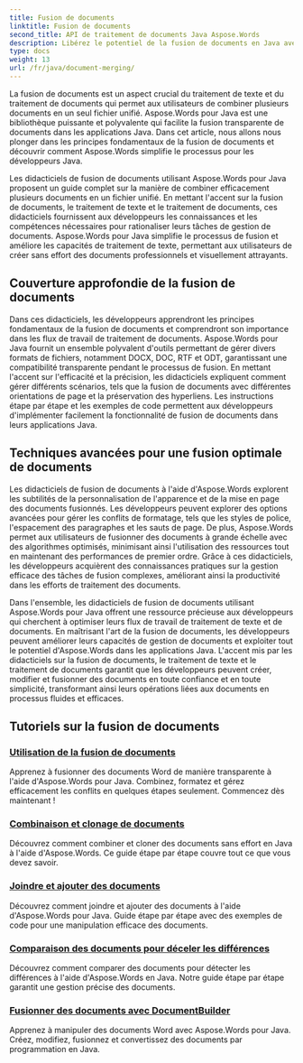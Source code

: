 ```yaml
---
title: Fusion de documents
linktitle: Fusion de documents
second_title: API de traitement de documents Java Aspose.Words
description: Libérez le potentiel de la fusion de documents en Java avec Aspose.Words ! Apprenez à traiter efficacement des textes et des documents grâce à des didacticiels détaillés.
type: docs
weight: 13
url: /fr/java/document-merging/
---
```


La fusion de documents est un aspect crucial du traitement de texte et du traitement de documents qui permet aux utilisateurs de combiner plusieurs documents en un seul fichier unifié. Aspose.Words pour Java est une bibliothèque puissante et polyvalente qui facilite la fusion transparente de documents dans les applications Java. Dans cet article, nous allons nous plonger dans les principes fondamentaux de la fusion de documents et découvrir comment Aspose.Words simplifie le processus pour les développeurs Java.

Les didacticiels de fusion de documents utilisant Aspose.Words pour Java proposent un guide complet sur la manière de combiner efficacement plusieurs documents en un fichier unifié. En mettant l'accent sur la fusion de documents, le traitement de texte et le traitement de documents, ces didacticiels fournissent aux développeurs les connaissances et les compétences nécessaires pour rationaliser leurs tâches de gestion de documents. Aspose.Words pour Java simplifie le processus de fusion et améliore les capacités de traitement de texte, permettant aux utilisateurs de créer sans effort des documents professionnels et visuellement attrayants.

## Couverture approfondie de la fusion de documents

Dans ces didacticiels, les développeurs apprendront les principes fondamentaux de la fusion de documents et comprendront son importance dans les flux de travail de traitement de documents. Aspose.Words pour Java fournit un ensemble polyvalent d'outils permettant de gérer divers formats de fichiers, notamment DOCX, DOC, RTF et ODT, garantissant une compatibilité transparente pendant le processus de fusion. En mettant l'accent sur l'efficacité et la précision, les didacticiels expliquent comment gérer différents scénarios, tels que la fusion de documents avec différentes orientations de page et la préservation des hyperliens. Les instructions étape par étape et les exemples de code permettent aux développeurs d'implémenter facilement la fonctionnalité de fusion de documents dans leurs applications Java.

## Techniques avancées pour une fusion optimale de documents

Les didacticiels de fusion de documents à l'aide d'Aspose.Words explorent les subtilités de la personnalisation de l'apparence et de la mise en page des documents fusionnés. Les développeurs peuvent explorer des options avancées pour gérer les conflits de formatage, tels que les styles de police, l'espacement des paragraphes et les sauts de page. De plus, Aspose.Words permet aux utilisateurs de fusionner des documents à grande échelle avec des algorithmes optimisés, minimisant ainsi l'utilisation des ressources tout en maintenant des performances de premier ordre. Grâce à ces didacticiels, les développeurs acquièrent des connaissances pratiques sur la gestion efficace des tâches de fusion complexes, améliorant ainsi la productivité dans les efforts de traitement des documents.

Dans l'ensemble, les didacticiels de fusion de documents utilisant Aspose.Words pour Java offrent une ressource précieuse aux développeurs qui cherchent à optimiser leurs flux de travail de traitement de texte et de documents. En maîtrisant l'art de la fusion de documents, les développeurs peuvent améliorer leurs capacités de gestion de documents et exploiter tout le potentiel d'Aspose.Words dans les applications Java. L'accent mis par les didacticiels sur la fusion de documents, le traitement de texte et le traitement de documents garantit que les développeurs peuvent créer, modifier et fusionner des documents en toute confiance et en toute simplicité, transformant ainsi leurs opérations liées aux documents en processus fluides et efficaces.

## Tutoriels sur la fusion de documents

### [Utilisation de la fusion de documents](./using-document-merging/)
Apprenez à fusionner des documents Word de manière transparente à l'aide d'Aspose.Words pour Java. Combinez, formatez et gérez efficacement les conflits en quelques étapes seulement. Commencez dès maintenant !
### [Combinaison et clonage de documents](./combining-cloning-documents/)
Découvrez comment combiner et cloner des documents sans effort en Java à l'aide d'Aspose.Words. Ce guide étape par étape couvre tout ce que vous devez savoir.
### [Joindre et ajouter des documents](./joining-appending-documents/)
Découvrez comment joindre et ajouter des documents à l'aide d'Aspose.Words pour Java. Guide étape par étape avec des exemples de code pour une manipulation efficace des documents.
### [Comparaison des documents pour déceler les différences](./comparing-documents-for-differences/)
Découvrez comment comparer des documents pour détecter les différences à l'aide d'Aspose.Words en Java. Notre guide étape par étape garantit une gestion précise des documents.
### [Fusionner des documents avec DocumentBuilder](./merging-documents-documentbuilder/)
Apprenez à manipuler des documents Word avec Aspose.Words pour Java. Créez, modifiez, fusionnez et convertissez des documents par programmation en Java.